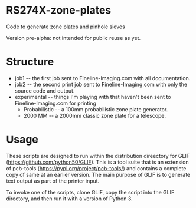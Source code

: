 # RS274X-zone-plates
Code to generate zone plates and pinhole sieves

Version pre-alpha: not intended for public reuse as yet. 

# Structure
* job1 -- the first job sent to Fineline-Imaging.com with all documentation. 
* job2 -- the second print job sent to Fineline-Imaging.com with only the source code and output. 
* experimental -- things I'm playing with that haven't been sent to Fineline-Imaging.com for printing
  * Probabilistic -- a 100mm probabilistic zone plate generator. 
  * 2000 MM -- a 2000mm classic zone plate for a telescope. 

# Usage
These scripts are designed to run within the distribution direectory for GLIF (https://github.com/python50/GLIF). This is a tool suite that is an extension of 
pcb-tools (https://pypi.org/project/pcb-tools/) and contains a complete copy of same at an earlier version. The main purpose of GLIF is to generate text output as part of the printer input. 

To invoke one of the scripts, clone GLIF, copy the script into the GLIF directory, and then run it with a version of Python 3. 
